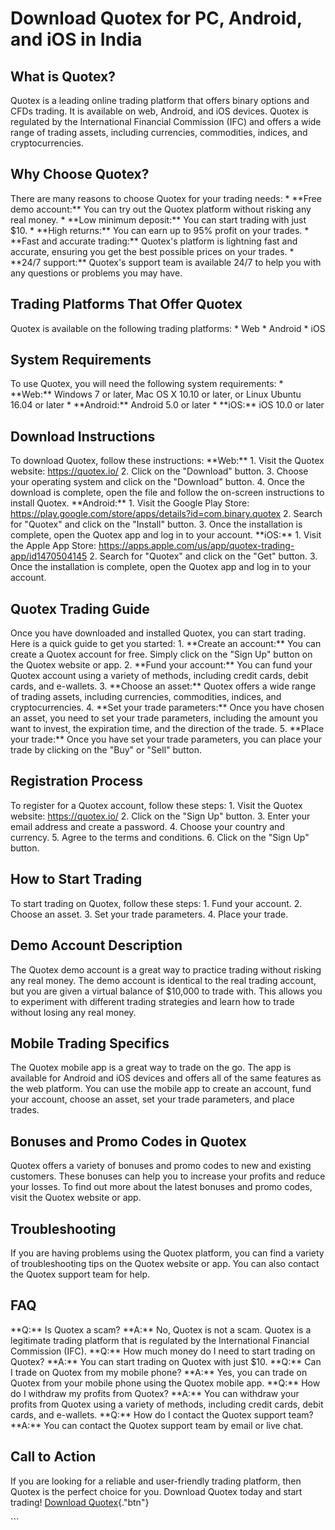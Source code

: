 # Download Quotex for PC, Android, and iOS in India

## What is Quotex?

Quotex is a leading online trading platform that offers binary options
and CFDs trading. It is available on web, Android, and iOS devices.
Quotex is regulated by the International Financial Commission (IFC) and
offers a wide range of trading assets, including currencies,
commodities, indices, and cryptocurrencies.

## Why Choose Quotex?

There are many reasons to choose Quotex for your trading needs: \*
\*\*Free demo account:\*\* You can try out the Quotex platform without
risking any real money. \* \*\*Low minimum deposit:\*\* You can start
trading with just \$10. \* \*\*High returns:\*\* You can earn up to 95%
profit on your trades. \* \*\*Fast and accurate trading:\*\* Quotex\'s
platform is lightning fast and accurate, ensuring you get the best
possible prices on your trades. \* \*\*24/7 support:\*\* Quotex\'s
support team is available 24/7 to help you with any questions or
problems you may have.

## Trading Platforms That Offer Quotex

Quotex is available on the following trading platforms: \* Web \*
Android \* iOS

## System Requirements

To use Quotex, you will need the following system requirements: \*
\*\*Web:\*\* Windows 7 or later, Mac OS X 10.10 or later, or Linux
Ubuntu 16.04 or later \* \*\*Android:\*\* Android 5.0 or later \*
\*\*iOS:\*\* iOS 10.0 or later

## Download Instructions

To download Quotex, follow these instructions: \*\*Web:\*\* 1. Visit the
Quotex website: https://quotex.io/ 2. Click on the "Download"
button. 3. Choose your operating system and click on the
"Download" button. 4. Once the download is complete, open the file
and follow the on-screen instructions to install Quotex.
\*\*Android:\*\* 1. Visit the Google Play Store:
https://play.google.com/store/apps/details?id=com.binary.quotex 2.
Search for "Quotex" and click on the "Install" button. 3.
Once the installation is complete, open the Quotex app and log in to
your account. \*\*iOS:\*\* 1. Visit the Apple App Store:
https://apps.apple.com/us/app/quotex-trading-app/id1470504145 2. Search
for "Quotex" and click on the "Get" button. 3. Once the
installation is complete, open the Quotex app and log in to your
account.

## Quotex Trading Guide

Once you have downloaded and installed Quotex, you can start trading.
Here is a quick guide to get you started: 1. \*\*Create an account:\*\*
You can create a Quotex account for free. Simply click on the "Sign
Up" button on the Quotex website or app. 2. \*\*Fund your
account:\*\* You can fund your Quotex account using a variety of
methods, including credit cards, debit cards, and e-wallets. 3.
\*\*Choose an asset:\*\* Quotex offers a wide range of trading assets,
including currencies, commodities, indices, and cryptocurrencies. 4.
\*\*Set your trade parameters:\*\* Once you have chosen an asset, you
need to set your trade parameters, including the amount you want to
invest, the expiration time, and the direction of the trade. 5.
\*\*Place your trade:\*\* Once you have set your trade parameters, you
can place your trade by clicking on the "Buy" or "Sell"
button.

## Registration Process

To register for a Quotex account, follow these steps: 1. Visit the
Quotex website: https://quotex.io/ 2. Click on the "Sign Up"
button. 3. Enter your email address and create a password. 4. Choose
your country and currency. 5. Agree to the terms and conditions. 6.
Click on the "Sign Up" button.

## How to Start Trading

To start trading on Quotex, follow these steps: 1. Fund your account. 2.
Choose an asset. 3. Set your trade parameters. 4. Place your trade.

## Demo Account Description

The Quotex demo account is a great way to practice trading without
risking any real money. The demo account is identical to the real
trading account, but you are given a virtual balance of \$10,000 to
trade with. This allows you to experiment with different trading
strategies and learn how to trade without losing any real money.

## Mobile Trading Specifics

The Quotex mobile app is a great way to trade on the go. The app is
available for Android and iOS devices and offers all of the same
features as the web platform. You can use the mobile app to create an
account, fund your account, choose an asset, set your trade parameters,
and place trades.

## Bonuses and Promo Codes in Quotex

Quotex offers a variety of bonuses and promo codes to new and existing
customers. These bonuses can help you to increase your profits and
reduce your losses. To find out more about the latest bonuses and promo
codes, visit the Quotex website or app.

## Troubleshooting

If you are having problems using the Quotex platform, you can find a
variety of troubleshooting tips on the Quotex website or app. You can
also contact the Quotex support team for help.

## FAQ

\*\*Q:\*\* Is Quotex a scam? \*\*A:\*\* No, Quotex is not a scam. Quotex
is a legitimate trading platform that is regulated by the International
Financial Commission (IFC). \*\*Q:\*\* How much money do I need to start
trading on Quotex? \*\*A:\*\* You can start trading on Quotex with just
\$10. \*\*Q:\*\* Can I trade on Quotex from my mobile phone? \*\*A:\*\*
Yes, you can trade on Quotex from your mobile phone using the Quotex
mobile app. \*\*Q:\*\* How do I withdraw my profits from Quotex?
\*\*A:\*\* You can withdraw your profits from Quotex using a variety of
methods, including credit cards, debit cards, and e-wallets. \*\*Q:\*\*
How do I contact the Quotex support team? \*\*A:\*\* You can contact the
Quotex support team by email or live chat.

## Call to Action

If you are looking for a reliable and user-friendly trading platform,
then Quotex is the perfect choice for you. Download Quotex today and
start trading! [Download
Quotex](\%22https://traff.sbs/quotexonelink\%22){."btn"}

\`\`\`

